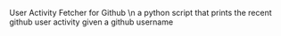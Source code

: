 User Activity Fetcher for Github \n
a python script that prints the recent github user activity given a github username 
